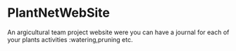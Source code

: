 # PlantNetWebSite
An argicultural team project website were you can have a journal for each of your plants activities :watering,pruning etc.
